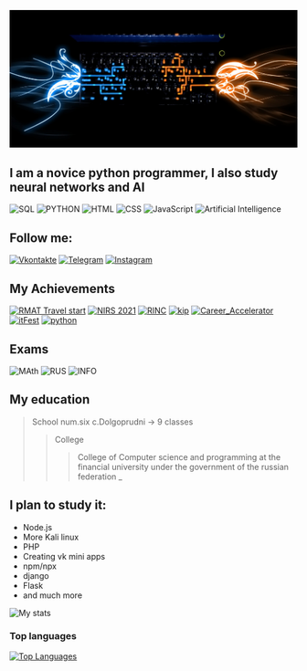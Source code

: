 [![Heder](https://github.com/SS342/SS342/blob/main/assets/1.jpg)](https://vk.com/ss_sospeed)

## I am a novice python programmer, I also study neural networks and AI

![SQL](https://img.shields.io/badge/-SQL-090909?style=for-the-badge&logo=mysql&logoColor=006488)
![PYTHON](https://img.shields.io/badge/-PYTHON_development-090909?style=for-the-badge&logo=python)
![HTML](https://img.shields.io/badge/-HTML-090909?style=for-the-badge&logo=dart&logoColor=097CBD)
![CSS](https://img.shields.io/badge/-CSS-090909?style=for-the-badge&logo=firebase&logoColor=F8C52C)
![JavaScript](https://img.shields.io/badge/-JavaScript-090909?style=for-the-badge&logo=JavaScript&logoColor=E9D54D)
![Artificial Intelligence](https://img.shields.io/badge/-Artificial_Intelligence-090909?style=for-the-badge&logo=python&logoColor=E9D54D)



## Follow me:

[![Vkontakte](https://img.shields.io/badge/-Vkontakte-090909?style=for-the-badge&logo=Vk&logoColor=4F7DB3)](https://vk.com/ss_sospeed)
[![Telegram](https://img.shields.io/badge/-Telegram-090909?style=for-the-badge&logo=telegram&logoColor=27A0D9)](https://t.me/swipe12345)
[![Instagram](https://img.shields.io/badge/-Instagram-090909?style=for-the-badge&logo=instagram&logoColor=B4068E)](https://www.instagram.com/alex.ss123/)



## My Achievements
[![RMAT Travel start](https://img.shields.io/badge/-RMAT_TRAVEL_START-090909?style=for-the-badge&logo=star&logoColor=4F7DB3)](https://github.com/SS342/SS342/blob/main/assets/2.jpg)
[![NIRS 2021](https://img.shields.io/badge/-NIRS_2021-090909?style=for-the-badge&logo=Star&logoColor=4F7DB3)](https://github.com/SS342/SS342/blob/main/assets/3.jpg)
[![RINC](https://img.shields.io/badge/-RINC-090909?style=for-the-badge&logo=Star&logoColor=4F7DB3)](https://github.com/SS342/SS342/blob/main/assets/oCY2Ouf7-lk.jpg)
[![kip](https://img.shields.io/badge/-KipFin-090909?style=for-the-badge&logo=Star&logoColor=4F7DB3)](https://github.com/SS342/SS342/blob/main/assets/КИП%20ФИН%20Победитель%20квеста.jpg)
[![Career_Accelerator](https://img.shields.io/badge/-Career_Accelerator-090909?style=for-the-badge&logo=Star&logoColor=4F7DB3)](https://github.com/SS342/SS342/blob/main/assets/Карьерный%20акселератор.jpg)
[![itFest](https://img.shields.io/badge/-IT_fest-090909?style=for-the-badge&logo=Star&logoColor=4F7DB3)](https://github.com/SS342/SS342/blob/main/assets/Краевой%20фестиваль%20IT-FEST.jpg)
[![python](https://img.shields.io/badge/-Python_course-090909?style=for-the-badge&logo=Star&logoColor=4F7DB3)](https://github.com/SS342/SS342/blob/main/assets/Сертификат%20курсы.jpg)


## Exams
![MAth](https://img.shields.io/badge/-Math_passed-090909?style=for-the-badge&logo=mysql&logoColor=006488)
![RUS](https://img.shields.io/badge/-Russian_Language_passed-090909?style=for-the-badge&logo=mysql&logoColor=006488)
![INFO](https://img.shields.io/badge/-Computer_Science_passed-090909?style=for-the-badge&logo=mysql&logoColor=006488)

## My education
>School num.six c.Dolgoprudni -> 9 classes
>>College
>>>Сollege of Computer science and programming at the financial university under the government of the russian federation
>_

## I plan to study it:
* Node.js
* More Kali linux
* PHP
* Creating vk mini apps
* npm/npx
* django
* Flask
* and much more


![My stats](https://github-readme-stats.vercel.app/api?username=SS342&show_icons=true&theme=radical)

### Top languages

[![Top Languages](https://github-readme-stats.vercel.app/api/top-langs/?username=SS342&show_icons=true&theme=radical)](https://github.com/anuraghazra/github-readme-stats)

